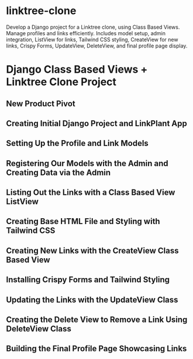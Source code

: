 # linktree-clone
Develop a Django project for a Linktree clone, using Class Based Views. Manage profiles and links efficiently. Includes model setup, admin integration, ListView for links, Tailwind CSS styling, CreateView for new links, Crispy Forms, UpdateView, DeleteView, and final profile page display.

# Django Class Based Views + Linktree Clone Project

## New Product Pivot

## Creating Initial Django Project and LinkPlant App

## Setting Up the Profile and Link Models

## Registering Our Models with the Admin and Creating Data via the Admin

## Listing Out the Links with a Class Based View ListView

## Creating Base HTML File and Styling with Tailwind CSS

## Creating New Links with the CreateView Class Based View

## Installing Crispy Forms and Tailwind Styling

## Updating the Links with the UpdateView Class

## Creating the Delete View to Remove a Link Using DeleteView Class

## Building the Final Profile Page Showcasing Links
